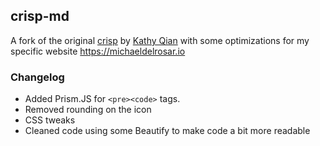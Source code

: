 ## crisp-md
A fork of the original [crisp](https://github.com/kathyqian/crisp) by [Kathy Qian](https://kathyqian.com/) with some optimizations for my specific website https://michaeldelrosar.io

### Changelog
- Added Prism.JS for `<pre><code>` tags.
- Removed rounding on the icon
- CSS tweaks
- Cleaned code using some Beautify to make code a bit more readable